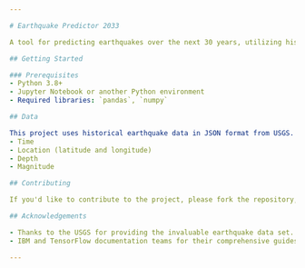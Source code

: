 ```yaml
---

# Earthquake Predictor 2033

A tool for predicting earthquakes over the next 30 years, utilizing historical data provided by USGS in a JSON format.

## Getting Started

### Prerequisites
- Python 3.8+
- Jupyter Notebook or another Python environment
- Required libraries: `pandas`, `numpy`

## Data

This project uses historical earthquake data in JSON format from USGS. The main attributes of interest include:
- Time
- Location (latitude and longitude)
- Depth
- Magnitude

## Contributing

If you'd like to contribute to the project, please fork the repository, make your changes, and open a pull request. All contributions are welcomed!

## Acknowledgements

- Thanks to the USGS for providing the invaluable earthquake data set.
- IBM and TensorFlow documentation teams for their comprehensive guides and tutorials.

---
```

